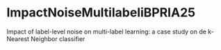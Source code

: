 # ImpactNoiseMultilabeliBPRIA25
Impact of label-level noise on multi-label learning: a case study on de k-Nearest Neighbor classifier
